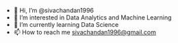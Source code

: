 - 👋 Hi, I’m @sivachandan1996
- 👀 I’m interested in Data Analytics and Machine Learning
- 🌱 I’m currently learning Data Science
- 📫 How to reach me sivachandan1996@gmail.com

<!---
sivachandan1996/sivachandan1996 is a ✨ special ✨ repository because its `README.md` (this file) appears on your GitHub profile.
You can click the Preview link to take a look at your changes.
--->
